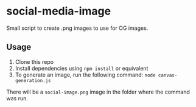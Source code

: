# social-media-image
Small script to create .png images to use for OG images.

## Usage
1. Clone this repo
2. Install dependencies using `npm install` or equivalent
3. To generate an image, run the following command: `node canvas-generation.js`

There will be a `social-image.png` image in the folder where the command was run.
